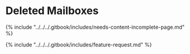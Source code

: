 # Deleted Mailboxes

{% include "../../../.gitbook/includes/needs-content-incomplete-page.md" %}



{% include "../../../.gitbook/includes/feature-request.md" %}
